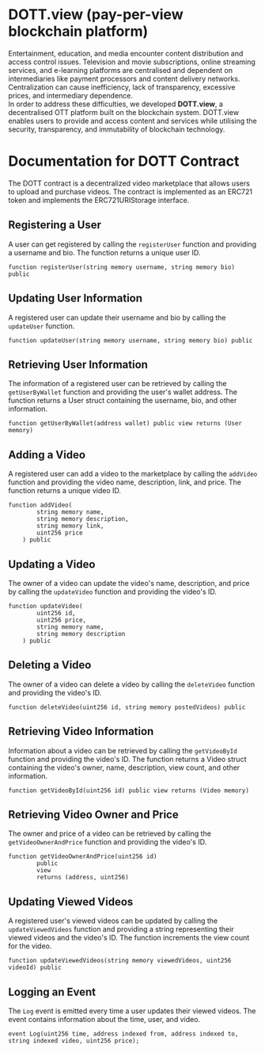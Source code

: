 
# DOTT.view (pay-per-view blockchain platform)

Entertainment, education, and media encounter content distribution and access control issues. Television and movie subscriptions, online streaming services, and e-learning platforms are centralised and dependent on intermediaries like payment processors and content delivery networks. Centralization can cause inefficiency, lack of transparency, excessive prices, and intermediary dependence.  
In order to address these difficulties, we developed **DOTT.view**, a decentralised OTT platform built on the blockchain system. DOTT.view enables users to provide and access content and services while utilising the security, transparency, and immutability of blockchain technology.

# Documentation for DOTT Contract

The DOTT contract is a decentralized video marketplace that allows users to upload and purchase videos. The contract is implemented as an ERC721 token and implements the ERC721URIStorage interface.

## Registering a User
A user can get registered by calling the `registerUser` function and providing a username and bio. The function returns a unique user ID. 
```solidity
function registerUser(string memory username, string memory bio) public
```

## Updating User Information
A registered user can update their username and bio by calling the `updateUser` function.
```solidity
function updateUser(string memory username, string memory bio) public
```
## Retrieving User Information
The information of a registered user can be retrieved by calling the `getUserByWallet` function and providing the user's wallet address. The function returns a User struct containing the username, bio, and other information.
```
function getUserByWallet(address wallet) public view returns (User memory)
```

## Adding a Video
A registered user can add a video to the marketplace by calling the `addVideo` function and providing the video name, description, link, and price. The function returns a unique video ID.
```solidity
function addVideo(
        string memory name,
        string memory description,
        string memory link,
        uint256 price
    ) public
```

## Updating a Video
The owner of a video can update the video's name, description, and price by calling the `updateVideo` function and providing the video's ID.
```solidity
function updateVideo(
        uint256 id,
        uint256 price,
        string memory name, 
        string memory description
    ) public

```

## Deleting a Video
The owner of a video can delete a video by calling the `deleteVideo` function and providing the video's ID.
```solidity
function deleteVideo(uint256 id, string memory postedVideos) public
```

## Retrieving Video Information
Information about a video can be retrieved by calling the `getVideoById` function and providing the video's ID. The function returns a Video struct containing the video's owner, name, description, view count, and other information.
```solidity
function getVideoById(uint256 id) public view returns (Video memory)
```

## Retrieving Video Owner and Price
The owner and price of a video can be retrieved by calling the `getVideoOwnerAndPrice` function and providing the video's ID.
```solidity
function getVideoOwnerAndPrice(uint256 id)
        public
        view
        returns (address, uint256)
```

## Updating Viewed Videos
A registered user's viewed videos can be updated by calling the `updateViewedVideos` function and providing a string representing their viewed videos and the video's ID. The function increments the view count for the video.
```solidity
function updateViewedVideos(string memory viewedVideos, uint256 videoId) public
```

## Logging an Event
The `Log` event is emitted every time a user updates their viewed videos. The event contains information about the time, user, and video.
```solidity
event Log(uint256 time, address indexed from, address indexed to, string indexed video, uint256 price);
```
